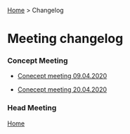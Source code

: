 [Home](../../README.md) > Changelog

# Meeting changelog

### Concept Meeting
* [Conecept meeting 09.04.2020 ](20200409-conceptmeeting.md)

* [Conecept meeting 20.04.2020 ](20200420-conceptmeeting.md)


### Head Meeting



[Home](../../README.md)
